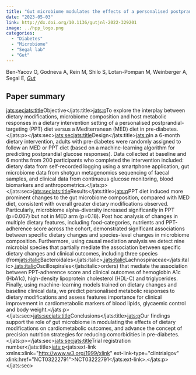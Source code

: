 ```yaml
---
title: "Gut microbiome modulates the effects of a personalised postprandial-targeting (PPT) diet on cardiometabolic markers: a diet intervention in pre-diabetes"
date: "2023-05-03"
link: http://dx.doi.org/10.1136/gutjnl-2022-329201
image: ../hpp_logo.png
categories:
  - "Diabetes"
  - "Microbiome"
  - "Segal lab"
  - "Gut"
---
```


Ben-Yacov O, Godneva A, Rein M, Shilo S, Lotan-Pompan M, Weinberger A, Segal E, [*Gut*](http://dx.doi.org/10.1136/gutjnl-2022-329201)

## Paper summary

<jats:sec><jats:title>Objective</jats:title><jats:p>To explore the interplay between dietary modifications, microbiome composition and host metabolic responses in a dietary intervention setting of a personalised postprandial-targeting (PPT) diet versus a Mediterranean (MED) diet in pre-diabetes.</jats:p></jats:sec><jats:sec><jats:title>Design</jats:title><jats:p>In a 6-month dietary intervention, adults with pre-diabetes were randomly assigned to follow an MED or PPT diet (based on a machine-learning algorithm for predicting postprandial glucose responses). Data collected at baseline and 6 months from 200 participants who completed the intervention included: dietary data from self-recorded logging using a smartphone application, gut microbiome data from shotgun metagenomics sequencing of faecal samples, and clinical data from continuous glucose monitoring, blood biomarkers and anthropometrics.</jats:p></jats:sec><jats:sec><jats:title>Results</jats:title><jats:p>PPT diet induced more prominent changes to the gut microbiome composition, compared with MED diet, consistent with overall greater dietary modifications observed. Particularly, microbiome alpha-diversity increased significantly in PPT (p=0.007) but not in MED arm (p=0.18). Post hoc analysis of changes in multiple dietary features, including food-categories, nutrients and PPT-adherence score across the cohort, demonstrated significant associations between specific dietary changes and species-level changes in microbiome composition. Furthermore, using causal mediation analysis we detect nine microbial species that partially mediate the association between specific dietary changes and clinical outcomes, including three species (from<jats:italic>Bacteroidales</jats:italic>,<jats:italic>Lachnospiraceae</jats:italic>,<jats:italic>Oscillospirales</jats:italic>orders) that mediate the association between PPT-adherence score and clinical outcomes of hemoglobin A1c (HbA1c), high-density lipoprotein cholesterol (HDL-C) and triglycerides. Finally, using machine-learning models trained on dietary changes and baseline clinical data, we predict personalised metabolic responses to dietary modifications and assess features importance for clinical improvement in cardiometabolic markers of blood lipids, glycaemic control and body weight.</jats:p></jats:sec><jats:sec><jats:title>Conclusions</jats:title><jats:p>Our findings support the role of gut microbiome in modulating the effects of dietary modifications on cardiometabolic outcomes, and advance the concept of precision nutrition strategies for reducing comorbidities in pre-diabetes.</jats:p></jats:sec><jats:sec><jats:title>Trial registration number</jats:title><jats:p><jats:ext-link xmlns:xlink="http://www.w3.org/1999/xlink" ext-link-type="clintrialgov" xlink:href="NCT03222791">NCT03222791</jats:ext-link>.</jats:p></jats:sec>

